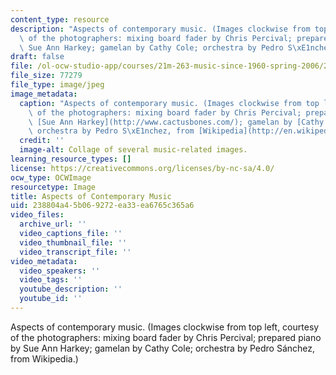 ```yaml
---
content_type: resource
description: "Aspects of contemporary music. (Images clockwise from top left, courtesy\
  \ of the photographers: mixing board fader by Chris Percival; prepared piano by\
  \ Sue Ann Harkey; gamelan by Cathy Cole; orchestra by Pedro S\xE1nchez, from Wikipedia.)"
draft: false
file: /ol-ocw-studio-app/courses/21m-263-music-since-1960-spring-2006/238804a45b069272ea33ea6765c365a6_21m-263s06.jpg
file_size: 77279
file_type: image/jpeg
image_metadata:
  caption: "Aspects of contemporary music. (Images clockwise from top left, courtesy\
    \ of the photographers: mixing board fader by Chris Percival; prepared piano by\
    \ [Sue Ann Harkey](http://www.cactusbones.com/); gamelan by [Cathy Cole](http://www.flickr.com/photos/mmewuji/);\
    \ orchestra by Pedro S\xE1nchez, from [Wikipedia](http://en.wikipedia.org/wiki/Main_Page).)"
  credit: ''
  image-alt: Collage of several music-related images.
learning_resource_types: []
license: https://creativecommons.org/licenses/by-nc-sa/4.0/
ocw_type: OCWImage
resourcetype: Image
title: Aspects of Contemporary Music
uid: 238804a4-5b06-9272-ea33-ea6765c365a6
video_files:
  archive_url: ''
  video_captions_file: ''
  video_thumbnail_file: ''
  video_transcript_file: ''
video_metadata:
  video_speakers: ''
  video_tags: ''
  youtube_description: ''
  youtube_id: ''
---
```

Aspects of contemporary music. (Images clockwise from top left, courtesy of the photographers: mixing board fader by Chris Percival; prepared piano by Sue Ann Harkey; gamelan by Cathy Cole; orchestra by Pedro Sánchez, from Wikipedia.)